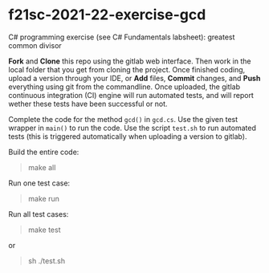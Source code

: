 # f21sc-2021-22-exercise-gcd

C# programming exercise (see C# Fundamentals labsheet): greatest common divisor

**Fork** and **Clone** this repo using the gitlab web interface. Then work in the local folder
that you get from cloning the project. Once finished coding, upload a version through your IDE,
or **Add** files, **Commit** changes, and **Push** everything using git from the commandline.
Once uploaded, the gitlab continuous integration (CI) engine will run automated tests, and will
report wether these tests have been successful or not.

Complete the code for the method `gcd()` in `gcd.cs`.
Use the given test wrapper in `main()` to run the code.
Use the script `test.sh` to run automated tests (this is triggered automatically when uploading a version to gitlab).

Build the entire code:
> make all

Run one test case:
> make run

Run all test cases:
> make test

or
> sh ./test.sh

